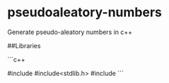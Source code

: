 # pseudoaleatory-numbers
Generate pseudo-aleatory numbers in c++

##Libraries

´´´c++

#include<iostream>
#include<stdlib.h>
#include<ctime>
´´´


